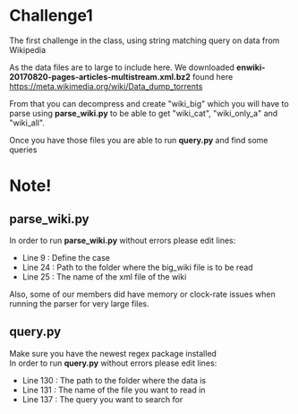 # Challenge1
The first challenge in the class, using string matching query on data from Wikipedia

As the data files are to large to include here. We downloaded <b>enwiki-20170820-pages-articles-multistream.xml.bz2</b> found here https://meta.wikimedia.org/wiki/Data_dump_torrents

From that you can decompress and create "wiki_big" which you will have to parse using <b>parse_wiki.py</b> to be able to get "wiki_cat", "wiki_only_a" and "wiki_all".

Once you have those files you are able to run <b>query.py</b> and find some queries

# Note!
## parse_wiki.py
In order to run <b>parse_wiki.py</b> without errors please edit lines:

* Line 9  :   Define the case
* Line 24 :   Path to the folder where the big_wiki file is to be read
* Line 25 :   The name of the xml file of the wiki

Also, some of our members did have memory or clock-rate issues when running the parser for very large files.
## query.py
Make sure you have the newest regex package installed <br>
In order to run <b>query.py</b> without errors please edit lines:

* Line 130  :   The path to the folder where the data is
* Line 131  :   The name of the file you want to read in
* Line 137  :   The query you want to search for

